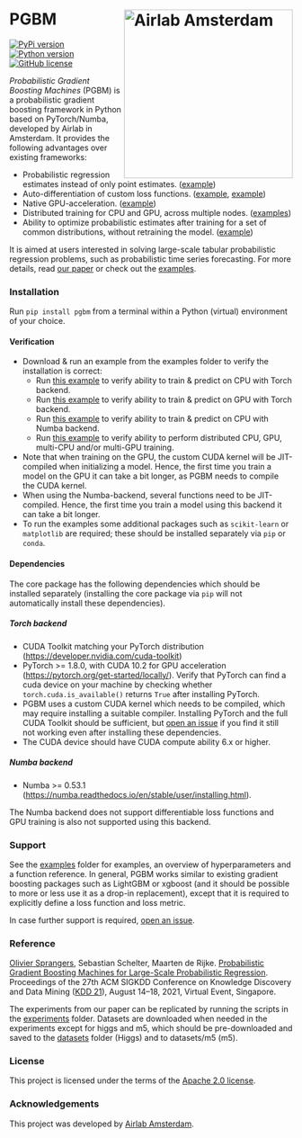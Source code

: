 # PGBM <img src="https://icai.ai/wp-content/uploads/2020/01/AIRLabAmsterdam-10-6-gecomprimeerd-transparant.png" width="300" alt="Airlab Amsterdam" align="right"> #
[![PyPi version](https://img.shields.io/pypi/v/pgbm)](https://pypi.org/project/pgbm/)
[![Python version](https://img.shields.io/pypi/pyversions/pgbm)](https://docs.conda.io/en/latest/miniconda.html)
[![GitHub license](https://img.shields.io/pypi/l/pgbm)](https://github.com/elephaint/pgbm/blob/main/LICENSE)

_Probabilistic Gradient Boosting Machines_ (PGBM) is a probabilistic gradient boosting framework in Python based on PyTorch/Numba, developed by Airlab in Amsterdam. It provides the following advantages over existing frameworks:
* Probabilistic regression estimates instead of only point estimates. ([example](https://github.com/elephaint/pgbm/blob/main/examples/pytorch/example01_bostonhousing_cpu.py))
* Auto-differentiation of custom loss functions. ([example](https://github.com/elephaint/pgbm/blob/main/examples/pytorch/example08_bostonhousing_autodiff.py), [example](https://github.com/elephaint/pgbm/blob/main/examples/pytorch/example10_covidhospitaladmissions.py))
* Native GPU-acceleration. ([example](https://github.com/elephaint/pgbm/blob/main/examples/pytorch/example02_bostonhousing_gpu.py))
* Distributed training for CPU and GPU, across multiple nodes. ([examples](https://github.com/elephaint/pgbm/blob/main/examples/))
* Ability to optimize probabilistic estimates after training for a set of common distributions, without retraining the model. ([example](https://github.com/elephaint/pgbm/blob/main/examples/pytorch/example07_optimizeddistribution.py))

It is aimed at users interested in solving large-scale tabular probabilistic regression problems, such as probabilistic time series forecasting. For more details, read [our paper](https://arxiv.org/abs/2106.01682) or check out the [examples](https://github.com/elephaint/pgbm/tree/main/examples).

### Installation ###
Run `pip install pgbm` from a terminal within a Python (virtual) environment of your choice.

#### Verification ####
* Download & run an example from the examples folder to verify the installation is correct:
  * Run [this example](https://github.com/elephaint/pgbm/blob/main/examples/pytorch/example01_bostonhousing_cpu.py) to verify ability to train & predict on CPU with Torch backend.
  * Run [this example](https://github.com/elephaint/pgbm/blob/main/examples/pytorch/example02_bostonhousing_gpu.py) to verify ability to train & predict on GPU with Torch backend.
  * Run [this example](https://github.com/elephaint/pgbm/blob/main/examples/numba/example01_bostonhousing_cpu.py) to verify ability to train & predict on CPU with Numba backend.
  * Run [this example](https://github.com/elephaint/pgbm/blob/main/examples/pytorch/example13_boston_dist.py) to verify ability to perform distributed CPU, GPU, multi-CPU and/or multi-GPU training.
* Note that when training on the GPU, the custom CUDA kernel will be JIT-compiled when initializing a model. Hence, the first time you train a model on the GPU it can take a bit longer, as PGBM needs to compile the CUDA kernel. 
* When using the Numba-backend, several functions need to be JIT-compiled. Hence, the first time you train a model using this backend it can take a bit longer.
* To run the examples some additional packages such as `scikit-learn` or `matplotlib` are required; these should be installed separately via `pip` or  `conda`.

#### Dependencies ####
The core package has the following dependencies which should be installed separately (installing the core package via `pip` will not automatically install these dependencies).

##### Torch backend #####
* CUDA Toolkit matching your PyTorch distribution (https://developer.nvidia.com/cuda-toolkit)
* PyTorch >= 1.8.0, with CUDA 10.2 for GPU acceleration (https://pytorch.org/get-started/locally/). Verify that PyTorch can find a cuda device on your machine by checking whether `torch.cuda.is_available()` returns `True` after installing PyTorch.
* PGBM uses a custom CUDA kernel which needs to be compiled, which may require installing a suitable compiler. Installing PyTorch and the full CUDA Toolkit should be sufficient, but [open an issue](https://github.com/elephaint/pgbm/issues) if you find it still not working even after installing these dependencies. 
* The CUDA device should have CUDA compute ability 6.x or higher.

##### Numba backend #####
* Numba >= 0.53.1 (https://numba.readthedocs.io/en/stable/user/installing.html). 

The Numba backend does not support differentiable loss functions and GPU training is also not supported using this backend.

### Support ###
See the [examples](https://github.com/elephaint/pgbm/tree/main/examples) folder for examples, an overview of hyperparameters and a function reference. In general, PGBM works similar to existing gradient boosting packages such as LightGBM or xgboost (and it should be possible to more or less use it as a drop-in replacement), except that it is required to explicitly define a loss function and loss metric.

In case further support is required, [open an issue](https://github.com/elephaint/pgbm/issues).

### Reference ###
[Olivier Sprangers](mailto:o.r.sprangers@uva.nl), Sebastian Schelter, Maarten de Rijke. [Probabilistic Gradient Boosting Machines for Large-Scale Probabilistic Regression](https://arxiv.org/abs/2106.01682). Proceedings of the 27th ACM SIGKDD Conference on Knowledge Discovery and Data Mining ([KDD 21](https://www.kdd.org/kdd2021/)), August 14–18, 2021, Virtual Event, Singapore.

The experiments from our paper can be replicated by running the scripts in the [experiments](https://github.com/elephaint/pgbm/tree/main/paper/experiments) folder. Datasets are downloaded when needed in the experiments except for higgs and m5, which should be pre-downloaded and saved to the [datasets](https://github.com/elephaint/pgbm/tree/main/paper/datasets) folder (Higgs) and to datasets/m5 (m5).

### License ###
This project is licensed under the terms of the [Apache 2.0 license](https://github.com/elephaint/pgbm/blob/main/LICENSE).

### Acknowledgements ###
This project was developed by [Airlab Amsterdam](https://icai.ai/airlab/).